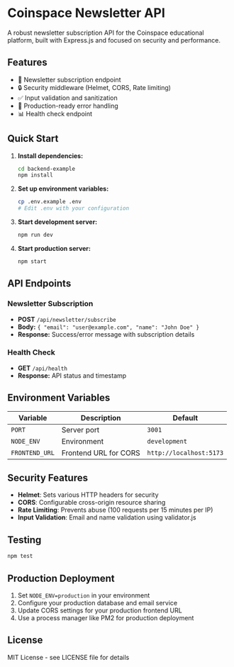 # Coinspace Newsletter API

A robust newsletter subscription API for the Coinspace educational platform, built with Express.js and focused on security and performance.

## Features

- 📧 Newsletter subscription endpoint
- 🔒 Security middleware (Helmet, CORS, Rate limiting)
- ✅ Input validation and sanitization
- 🚀 Production-ready error handling
- 📊 Health check endpoint

## Quick Start

1. **Install dependencies:**
   ```bash
   cd backend-example
   npm install
   ```

2. **Set up environment variables:**
   ```bash
   cp .env.example .env
   # Edit .env with your configuration
   ```

3. **Start development server:**
   ```bash
   npm run dev
   ```

4. **Start production server:**
   ```bash
   npm start
   ```

## API Endpoints

### Newsletter Subscription
- **POST** `/api/newsletter/subscribe`
- **Body:** `{ "email": "user@example.com", "name": "John Doe" }`
- **Response:** Success/error message with subscription details

### Health Check
- **GET** `/api/health`
- **Response:** API status and timestamp

## Environment Variables

| Variable | Description | Default |
|----------|-------------|---------|
| `PORT` | Server port | `3001` |
| `NODE_ENV` | Environment | `development` |
| `FRONTEND_URL` | Frontend URL for CORS | `http://localhost:5173` |

## Security Features

- **Helmet**: Sets various HTTP headers for security
- **CORS**: Configurable cross-origin resource sharing
- **Rate Limiting**: Prevents abuse (100 requests per 15 minutes per IP)
- **Input Validation**: Email and name validation using validator.js

## Testing

```bash
npm test
```

## Production Deployment

1. Set `NODE_ENV=production` in your environment
2. Configure your production database and email service
3. Update CORS settings for your production frontend URL
4. Use a process manager like PM2 for production deployment

## License

MIT License - see LICENSE file for details